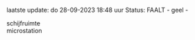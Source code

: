laatste update: 
do 28-09-2023 18:48   uur 
Status: FAALT - geel - 
<div class="service Y">schijfruimte</div><div class="service Y">microstation</div>